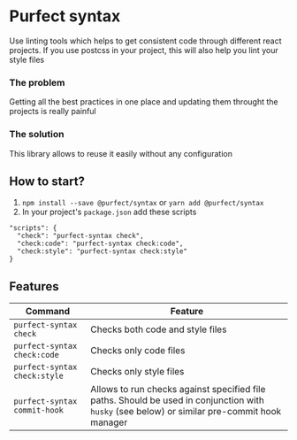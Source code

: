 # Purfect syntax

Use linting tools which helps to get consistent code through different react projects. If you use postcss in your project, this will also help you lint your style files 

### The problem

Getting all the best practices in one place and updating them throught the projects is really painful

### The solution 

This library allows to reuse it easily without any configuration

## How to start?

1. `npm install --save @purfect/syntax` or `yarn add @purfect/syntax`
2. In your project's `package.json` add these scripts
```
"scripts": {
  "check": "purfect-syntax check",
  "check:code": "purfect-syntax check:code",
  "check:style": "purfect-syntax check:style"
}
```

## Features

| Command | Feature |
|---|---| 
| `purfect-syntax check` | Checks both code and style files | 
| `purfect-syntax check:code` | Checks only code files | 
| `purfect-syntax check:style` | Checks only style files |
| `purfect-syntax commit-hook` | Allows to run checks against specified file paths. Should be used in conjunction with `husky` (see below) or similar pre-commit hook manager |

